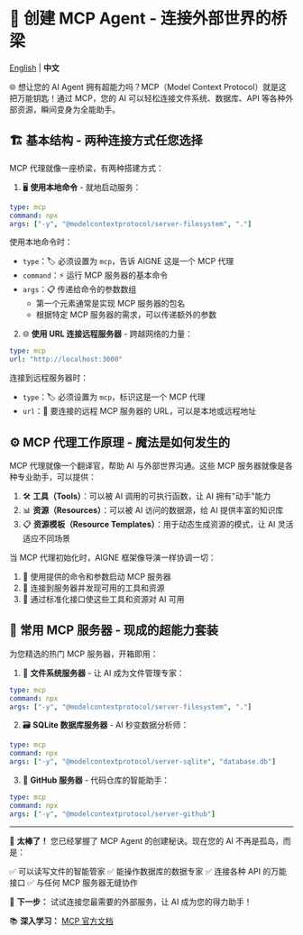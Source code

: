 # 🔗 创建 MCP Agent - 连接外部世界的桥梁

[English](mcp.md) | **中文**

🌐 想让您的 AI Agent 拥有超能力吗？MCP（Model Context Protocol）就是这把万能钥匙！通过 MCP，您的 AI 可以轻松连接文件系统、数据库、API 等各种外部资源，瞬间变身为全能助手。

## 🏗️ 基本结构 - 两种连接方式任您选择

MCP 代理就像一座桥梁，有两种搭建方式：

1. 🖥️ **使用本地命令** - 就地启动服务：

```yaml
type: mcp
command: npx
args: ["-y", "@modelcontextprotocol/server-filesystem", "."]
```

使用本地命令时：

* `type`：🏷️ 必须设置为 `mcp`，告诉 AIGNE 这是一个 MCP 代理
* `command`：⚡ 运行 MCP 服务器的基本命令
* `args`：📋 传递给命令的参数数组
  * 第一个元素通常是实现 MCP 服务器的包名
  * 根据特定 MCP 服务器的需求，可以传递额外的参数

2. 🌐 **使用 URL 连接远程服务器** - 跨越网络的力量：

```yaml
type: mcp
url: "http://localhost:3000"
```

连接到远程服务器时：

* `type`：🏷️ 必须设置为 `mcp`，标识这是一个 MCP 代理
* `url`：🔗 要连接的远程 MCP 服务器的 URL，可以是本地或远程地址

## ⚙️ MCP 代理工作原理 - 魔法是如何发生的

MCP 代理就像一个翻译官，帮助 AI 与外部世界沟通。这些 MCP 服务器就像是各种专业助手，可以提供：

1. 🛠️ **工具（Tools）**：可以被 AI 调用的可执行函数，让 AI 拥有"动手"能力
2. 📊 **资源（Resources）**：可以被 AI 访问的数据源，给 AI 提供丰富的知识库
3. 📋 **资源模板（Resource Templates）**：用于动态生成资源的模式，让 AI 灵活适应不同场景

当 MCP 代理初始化时，AIGNE 框架像导演一样协调一切：

1. 🚀 使用提供的命令和参数启动 MCP 服务器
2. 🤝 连接到服务器并发现可用的工具和资源
3. 🔌 通过标准化接口使这些工具和资源对 AI 可用

## 🎯 常用 MCP 服务器 - 现成的超能力套装

为您精选的热门 MCP 服务器，开箱即用：

1. 📁 **文件系统服务器** - 让 AI 成为文件管理专家：

```yaml
type: mcp
command: npx
args: ["-y", "@modelcontextprotocol/server-filesystem", "."]
```

2. 🗃️ **SQLite 数据库服务器** - AI 秒变数据分析师：

```yaml
type: mcp
command: npx
args: ["-y", "@modelcontextprotocol/server-sqlite", "database.db"]
```

3. 🐙 **GitHub 服务器** - 代码仓库的智能助手：

```yaml
type: mcp
command: npx
args: ["-y", "@modelcontextprotocol/server-github"]
```

***

🎉 **太棒了！** 您已经掌握了 MCP Agent 的创建秘诀。现在您的 AI 不再是孤岛，而是：

✅ 可以读写文件的智能管家
✅ 能操作数据库的数据专家
✅ 连接各种 API 的万能接口
✅ 与任何 MCP 服务器无缝协作

🚀 **下一步：** 试试连接您最需要的外部服务，让 AI 成为您的得力助手！

📚 **深入学习：** [MCP 官方文档](https://modelcontextprotocol.io)
